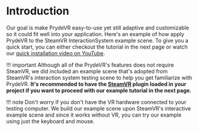 # Introduction
Our goal is make PrydeVR easy-to-use yet still adaptive and customizable so it could fit well into your application. Here's an example of how apply PrydeVR to the SteamVR InteractionSystem example scene. To give you a quick start, you can either checkout the tutorial in the next page or watch our [quick installation video on YouTube](https://www.youtube.com/watch?v=UP00JfT9UtU).


!!! important
    Although all of the PrydeVR's features does not require SteamVR, we did included an example scene that's adopted from SteamVR's interaction system testing scene to help you get familiarize with PrydeVR. **It's recommended to have the [SteamVR](https://www.assetstore.unity3d.com/en/#!/content/32647) plugin loaded in your project if you want to proceed with our example tutorial in the next page.**

!!! note
    Don't worry if you don't have the VR hardware connected to your testing computer. We build our example scene upon SteamVR's interactive example scene and since it works without VR, you can try our example using just the keyboard and mouse.
